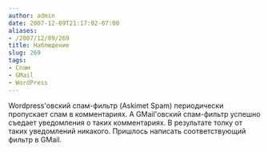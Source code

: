 ```yaml
---
author: admin
date: 2007-12-09T21:17:02-07:00
aliases:
- /2007/12/09/269
title: Наблюдение
slug: 269
tags:
- Спам
- GMail
- WordPress
---
```


Wordpress'овский спам-фильтр (Askimet Spam) периодически пропускает спам в комментариях. А GMail'овский спам-фильтр успешно съедает уведомления о таких комментариях. В результате толку от таких уведомлений никакого. Пришлось написать соответствующий фильтр в GMail.
